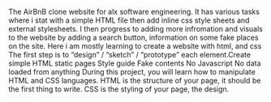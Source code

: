 The AirBnB clone website for alx software engineering. It has various tasks where i stat with a simple HTML file then add inline css style sheets and external stylesheets. I then progress to adding more infromation and visuals to the website by adding a search button, information on some fake places on the site. Here i am mostly learning to create a website with html, and css The first step is to “design” / “sketch” / “prototype” each element.Create simple HTML static pages Style guide Fake contents No Javascript No data loaded from anything During this project, you will learn how to manipulate HTML and CSS languages. HTML is the structure of your page, it should be the first thing to write. CSS is the styling of your page, the design.

